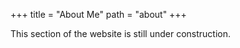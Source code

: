 +++
title = "About Me" 
path = "about"
+++

This section of the website is still under construction.
